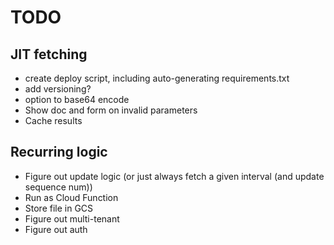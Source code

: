 # TODO

## JIT fetching

* create deploy script, including auto-generating requirements.txt
* add versioning?
* option to base64 encode
* Show doc and form on invalid parameters
* Cache results

## Recurring logic

* Figure out update logic (or just always fetch a given interval (and update sequence num))
* Run as Cloud Function
* Store file in GCS
* Figure out multi-tenant
* Figure out auth
